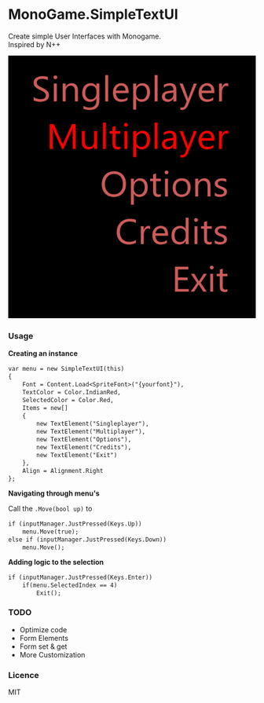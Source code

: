 # MonoGame.SimpleTextUI

Create simple User Interfaces with Monogame.  
Inspired by N++

![](img/SimpleMenu.png)

### Usage

**Creating an instance**

    var menu = new SimpleTextUI(this)
    {
        Font = Content.Load<SpriteFont>("{yourfont}"),
        TextColor = Color.IndianRed,
        SelectedColor = Color.Red,
        Items = new[]
        {
            new TextElement("Singleplayer"),
            new TextElement("Multiplayer"),
            new TextElement("Options"),
            new TextElement("Credits"),
            new TextElement("Exit")
        },
        Align = Alignment.Right
    };

**Navigating through menu's**

Call the `.Move(bool up)` to

    if (inputManager.JustPressed(Keys.Up))
        menu.Move(true);
    else if (inputManager.JustPressed(Keys.Down))
        menu.Move();

**Adding logic to the selection**

    if (inputManager.JustPressed(Keys.Enter))
        if(menu.SelectedIndex == 4)
            Exit();

### TODO

- Optimize code
- Form Elements
- Form set & get
- More Customization

### Licence
MIT
